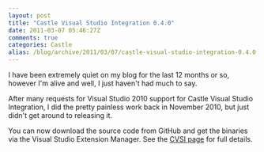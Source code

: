 ```yaml
---
layout: post
title: "Castle Visual Studio Integration 0.4.0"
date: 2011-03-07 05:46:27Z
comments: true
categories: Castle
alias: /blog/archive/2011/03/07/castle-visual-studio-integration-0.4.0.aspx
---
```


I have been extremely quiet on my blog for the last 12 months or so, however I'm alive and well, I just haven't had much to say.

After many requests for Visual Studio 2010 support for Castle Visual Studio Integration, I did the pretty painless work back in November 2010,
but just didn't get around to releasing it.

You can now download the source code from GitHub and get the binaries via the Visual Studio Extension Manager. See the [CVSI page][1] for full details.

[1]: /projects/cvsi/
